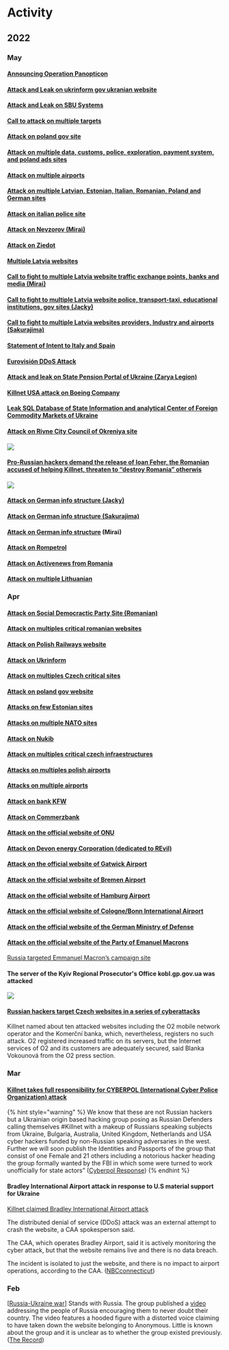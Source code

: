 # Activity

## 2022

### May

#### [Announcing Operation Panopticon](https://t.me/killnet\_channel/572)

#### [Attack and Leak on ukrinform gov ukranian website ](https://t.me/killnet\_hacking/380)

#### [Attack and Leak on SBU Systems](https://t.me/killnet\_hacking/377)

#### [Call to attack on multiple targets](https://t.me/killnet\_hacking/356)

#### [Attack on poland gov site](https://t.me/killnet\_hacking/348)

#### [Attack on multiple data, customs, police, exploration, payment system, and poland ads sites](https://t.me/killnet\_hacking/344)

#### [Attack on multiple airports](https://t.me/killnet\_hacking/336)

#### [Attack on multiple Latvian, Estonian, Italian, Romanian, Poland and German sites](https://t.me/killnet\_hacking/328)

#### [Attack on italian police site](https://t.me/killnet\_hacking/318)

#### [Attack on Nevzorov (Mirai)](https://t.me/killnet\_hacking/307)

#### [Attack on Ziedot](https://t.me/killnet\_hacking/306)

#### [Multiple Latvia websites](https://t.me/killnet\_hacking/304)

#### [Call to fight to multiple Latvia website traffic exchange points, banks and media (Mirai)](https://t.me/killnet\_hacking/303)

#### [Call to fight to multiple Latvia website police, transport-taxi, educational institutions, gov sites (Jacky)](https://t.me/killnet\_hacking/302)

#### [Call to fight to multiple Latvia websites providers, Industry and airports (Sakurajima)](https://t.me/killnet\_hacking/301)

#### [Statement of Intent to Italy and Spain](https://t.me/killnet\_hacking/299)

#### [Eurovisión DDoS Attack](https://t.me/killnet\_hacking/294)

#### [Attack and leak on State Pension Portal of Ukraine (Zarya Legion)](https://t.me/killnet\_hacking/275)

#### [Killnet USA attack on Boeing Company](https://t.me/killnet\_hacking/271)

#### [Leak SQL Database of State Information and analytical Center of Foreign Commodity Markets of Ukraine](https://t.me/killnet\_hacking/268)

#### [Attack on Rivne City Council of Okreniya site](https://t.me/killnet\_hacking/260)

#### ![](../../.gitbook/assets/image.png)

#### [Pro-Russian hackers demand the release of Ioan Feher, the Romanian accused of helping Killnet, threaten to “destroy Romania” otherwis](https://www.romaniajournal.ro/society-people/pro-russian-hackers-demand-the-release-of-ioan-feher-the-romanian-accused-of-helping-killnet-threaten-to-destroy-romania-otherwise/)

#### ![](<../../.gitbook/assets/image (2).png>)

#### [Attack on German info structure (Jacky)](https://t.me/killnet\_hacking/238)

#### [Attack on German info structure (Sakurajima)](https://t.me/killnet\_hacking/237)

#### [Attack on German info structure](https://t.me/killnet\_hacking/236) (Mirai)

#### [Attack on Rompetrol](https://t.me/killnet\_hacking/231)

#### [Attack on Activenews from Romania](https://t.me/killnet\_hacking/217)

#### [Attack on multiple Lithuanian](https://t.me/killnet\_hacking/212)

### Apr

#### [Attack on Social Democractic Party Site (Romanian)](https://t.me/killnet\_hacking/203)

#### [Attack on multiples critical romanian websites](https://t.me/killnet\_hacking/201)

#### [Attack on Polish Railways website](https://t.me/killnet\_hacking/196)

#### [Attack on Ukrinform](https://t.me/killnet\_hacking/191)

#### [Attack on multiples Czech critical sites](https://t.me/killnet\_hacking/186)

#### [Attack on poland gov website](https://t.me/killnet\_hacking/173)

#### [Attacks on few Estonian sites](https://t.me/killnet\_hacking/163)

#### [Attacks on multiple NATO sites](https://t.me/killnet\_hacking/160)

#### [Attack on Nukib](https://t.me/killnet\_hacking/151)

#### [Attack on multiples critical czech infraestructures](https://t.me/killnet\_hacking/140)

#### [Attacks on multiples polish airports](https://t.me/killnet\_hacking/132)

#### [Attacks on multiple airports](https://t.me/killnet\_hacking/129)

#### [Attack on bank KFW](https://t.me/killnet\_hacking/128)

#### [Attack on Commerzbank](https://t.me/killnet\_hacking/127)

#### [Attack on the official website of ONU](https://t.me/killnet\_hacking/122)

#### [Attack on Devon energy Corporation (dedicated to REvil)](https://t.me/killnet\_hacking/119)

#### [Attack on the official website of Gatwick Airport](https://t.me/killnet\_hacking/116)

#### [Attack on the official website of Bremen Airport](https://t.me/killnet\_hacking/113)

#### [Attack on the official website of Hamburg Airport](https://t.me/killnet\_hacking/112)

#### [Attack on the official website of Cologne/Bonn International Airport](https://t.me/killnet\_hacking/110)

#### [Attack on the official website of the German Ministry of Defense](https://t.me/killnet\_hacking/109)

#### [Attack on the official website of the Party of Emanuel Macrons](https://t.me/killnet\_hacking/101)

[Russia targeted Emmanuel Macron’s campaign site](https://taketonews.com/russia-targeted-emmanuel-macrons-campaign-site/)

#### The server of the Kyiv Regional Prosecutor's Office kobl.gp.gov.ua was attacked

![](<../../.gitbook/assets/image (1) (1).png>)



#### [Russian hackers target Czech websites in a series of cyberattacks](https://www.expats.cz/czech-news/article/pro-russian-hackers-target-czech-websites-in-a-series-of-attacks)

Killnet named about ten attacked websites including the O2 mobile network operator and the Komerční banka, which, nevertheless, registers no such attack. O2 registered increased traffic on its servers, but the Internet services of O2 and its customers are adequately secured, said Blanka Vokounová from the O2 press section.

### Mar

#### [Killnet takes full responsibility for CYBERPOL (International Cyber Police Organization) attack](https://t.me/killnet\_hacking/77)

{% hint style="warning" %}
We know that these are not Russian hackers but a Ukrainian origin based hacking group posing as Russian Defenders calling themselves #Killnet with a makeup of Russians speaking subjects from Ukraine, Bulgaria, Australia, United Kingdom, Netherlands and USA cyber hackers funded by non-Russian speaking adversaries in the west. Further we will soon publish the Identities and Passports of the group that consist of one Female and 21 others including a notorious hacker heading the group formally wanted by the FBI in which some were turned to work unofficially for state actors” ([Cyberpol Response](https://www.cyberpol.info/2022/04/03/cyberpol-hack-press-notice-killnet/))
{% endhint %}

#### Bradley International Airport attack in response to U.S material support for Ukraine

[Killnet claimed Bradley International Airport attack](https://t.me/killnet\_hacking/70)

The distributed denial of service (DDoS) attack was an external attempt to crash the website, a CAA spokesperson said.

The CAA, which operates Bradley Airport, said it is actively monitoring the cyber attack, but that the website remains live and there is no data breach.

The incident is isolated to just the website, and there is no impact to airport operations, according to the CAA. ([NBCconnecticut](https://www.nbcconnecticut.com/news/local/bradley-airport-website-suffers-cyber-attack/2750473/))

### Feb

\[[Russia-Ukraine war](../../campaigns/russia-ukraine-war/)] Stands with Russia. The group published a [video](https://twitter.com/Cyberknow20/status/1499349570890842113) addressing the people of Russia encouraging them to never doubt their country. The video features a hooded figure with a distorted voice claiming to have taken down the website belonging to Anonymous. Little is known about the group and it is unclear as to whether the group existed previously.  ([The Record](https://therecord.media/russia-or-ukraine-hacking-groups-take-sides/?msclkid=235244a7ba6611ec92f21c9bd3b8ee49))

